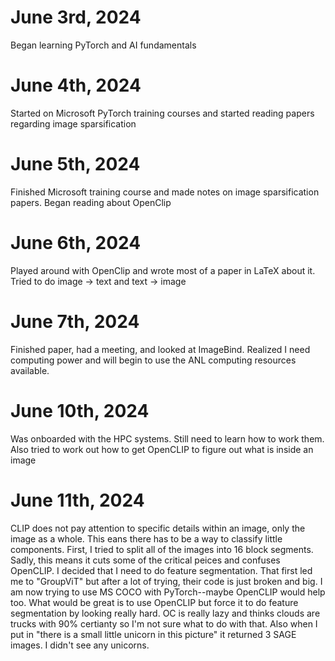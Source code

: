 # June 3rd, 2024

Began learning PyTorch and AI fundamentals

# June 4th, 2024

Started on Microsoft PyTorch training courses and started reading papers regarding image sparsification

# June 5th, 2024

Finished Microsoft training course and made notes on image sparsification papers. Began reading about OpenClip

# June 6th, 2024

Played around with OpenClip and wrote most of a paper in LaTeX about it. Tried to do image -> text and text -> image

# June 7th, 2024

Finished paper, had a meeting, and looked at ImageBind. Realized I need computing power and will begin to use the ANL computing resources available. 

# June 10th, 2024

Was onboarded with the HPC systems. Still need to learn how to work them. Also tried to work out how to get OpenCLIP to figure out what is inside an image

# June 11th, 2024

CLIP does not pay attention to specific details within an image, only the image as a whole. This eans there has to be a way to classify little components. First, I tried to split all of the images into 16 block segments. Sadly, this means it cuts some of the critical peices and confuses OpenCLIP. I decided that I need to do feature segmentation. That first led me to "GroupViT" but after a lot of trying, their code is just broken and big. I am now trying to use MS COCO with PyTorch--maybe OpenCLIP would help too. What would be great is to use OpenCLIP but force it to do feature segmentation by looking really hard. OC is really lazy and thinks clouds are trucks with 90% certianty so I'm not sure what to do with that. Also when I put in "there is a small little unicorn in this picture" it returned 3 SAGE images. I didn't see any unicorns.  
